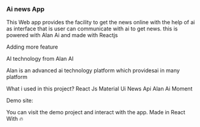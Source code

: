 ### Ai news App
This Web app provides the facility to get the news online with the help of ai as interface that is user can communicate with ai to get news.
this is powered with Alan Ai and made with Reactjs

Adding more feature

AI technology from Alan AI

Alan is an advanced ai technology platform which providesai in many platform

What i used in this project?
React Js
Material Ui
News Api 
Alan Ai
Moment

Demo site:

You can visit the demo project and interact with the app.
Made in React With 🔥
